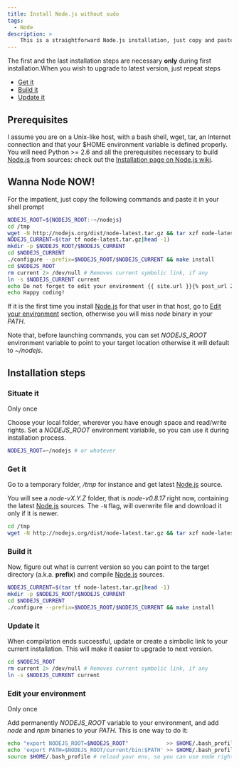```yaml
---
title: Install Node.js without sudo
tags:
  - Node
description: >
    This is a straightforward Node.js installation, just copy and paste the commands in your shell prompt. Root permissions are not required!
---
```


<div class="alert warning">The first and the last installation steps are necessary <strong>only</strong> during first installation.When you wish to upgrade to latest version, just repeat steps
</div>


* [Get it](#get-it)
* [Build it](#build-it)
* [Update it](#update-it)


## Prerequisites

I assume you are on a Unix-like host, with a bash shell, wget, tar, an Internet connection and that your $HOME environment variable is defined properly. You will need Python >= 2.6 and all the prerequisites necessary to build [Node.js][1] from sources: check out the [Installation page on Node.js wiki](https://github.com/joyent/node/wiki/Installation).

## Wanna Node NOW!

For the impatient, just copy the following commands and paste it in your shell prompt

```bash
NODEJS_ROOT=${NODEJS_ROOT:-~/nodejs}
cd /tmp
wget -N http://nodejs.org/dist/node-latest.tar.gz && tar xzf node-latest.tar.gz
NODEJS_CURRENT=$(tar tf node-latest.tar.gz|head -1)
mkdir -p $NODEJS_ROOT/$NODEJS_CURRENT
cd $NODEJS_CURRENT
./configure --prefix=$NODEJS_ROOT/$NODEJS_CURRENT && make install
cd $NODEJS_ROOT
rm current 2> /dev/null # Removes current symbolic link, if any
ln -s $NODEJS_CURRENT current
echo Do not forget to edit your environment {{ site.url }}{% post_url 2013-01-21-install-nodejs-without-sudo %}#edit-your-environment
echo Happy coding!
```

<div class="alert danger"><p>If it is the first time you install <a href="http://nodejs.org/">Node.js</a> for that user in that host, go to <a href="#edit-your-environment">Edit your environment</a> section, otherwise you will miss <em>node</em> binary in your <em>PATH</em>.</p></div>

Note that, before launching commands, you can set *NODEJS_ROOT* environment variable to point to your target location otherwise it will default to *~/nodejs*.

## Installation steps

### Situate it

<span class="badge">Only once</span>

Choose your local folder, wherever you have enough space and read/write rights. Set a *NODEJS_ROOT* environment variabile, so you can use it during installation process.

```bash
NODEJS_ROOT=~/nodejs # or whatever
```

<a name="#get-it"></a>

### Get it

Go to a temporary folder, */tmp* for instance and get latest [Node.js][1] source.

You will see a *node-vX.Y.Z* folder, that is *node-v0.8.17* right now, containing the latest [Node.js][1] sources. The `-N` flag, will overwrite file and download it only if it is newer.

```bash
cd /tmp
wget -N http://nodejs.org/dist/node-latest.tar.gz && tar xzf node-latest.tar.gz
```

<a name="#build-it"></a>

### Build it

Now, figure out what is current version so you can point to the target directory (a.k.a. **prefix**) and compile [Node.js][1] sources.

```bash
NODEJS_CURRENT=$(tar tf node-latest.tar.gz|head -1)
mkdir -p $NODEJS_ROOT/$NODEJS_CURRENT
cd $NODEJS_CURRENT
./configure --prefix=$NODEJS_ROOT/$NODEJS_CURRENT && make install
```

<a name="#update-it"></a>

### Update it

When compilation ends successful, update or create a simbolic link to your current installation. This will make it easier to upgrade to next version.

```bash
cd $NODEJS_ROOT
rm current 2> /dev/null # Removes current symbolic link, if any
ln -s $NODEJS_CURRENT current
```

### Edit your environment

<span class="badge">Only once</span>

Add permanently *NODEJS_ROOT* variable to your environment, and add *node* and *npm* binaries to your *PATH*. This is one way to do it:

```bash
echo "export NODEJS_ROOT=$NODEJS_ROOT"            >> $HOME/.bash_profile
echo 'export PATH=$NODEJS_ROOT/current/bin:$PATH' >> $HOME/.bash_profile
source $HOME/.bash_profile # reload your env, so you can use node right now
```

[1]: https://nodejs.org/it/ "Node.js"
